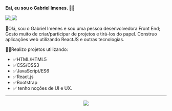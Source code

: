  **Eai, eu sou o Gabriel Imenes. 👨‍💻**
 
 <div>
    <a target='_blank' href="https://twitter.com/gabriel_imenes">
        <img src="https://img.shields.io/badge/Twitter-1DA1F2?style=for-the-badge&logo=twitter&logoColor=white">
    </a>
    <a target='_blank' href="https://www.linkedin.com/in/gabriel-imenes/">
        <img src="https://img.shields.io/badge/LinkedIn-0077B5?style=for-the-badge&logo=linkedin&logoColor=white">
    </a>
</div>

<p>👋Olá, sou o Gabriel Imenes e sou uma pessoa desenvolvedora Front End; Gosto muito de criar/participar de projetos e tirá-los do papel. Construo aplicações web utilizando ReactJS e outras tecnologias. </p>

👨‍💻Realizo projetos utilizando: 
<ul>
 <li>✅HTML/HTML5</li>
 <li>✅CSS/CSS3</li>
 <li>✅JavaScript/ES6</li>
 <li>✅React.js</li>
 <li>✅Bootstrap</li>
 <li>✅ tenho noções de UI e UX.</li>
 </ul>

 <hr width = “1” size = “10”>
<p  align="center">
  <a href="https://github.com/imenesg">
   
  <img align="center" src="https://github-readme-stats.vercel.app/api/top-langs/?username=imenesg&layout=compact&langs_count=7&theme=dark"/>
   </p>
  


